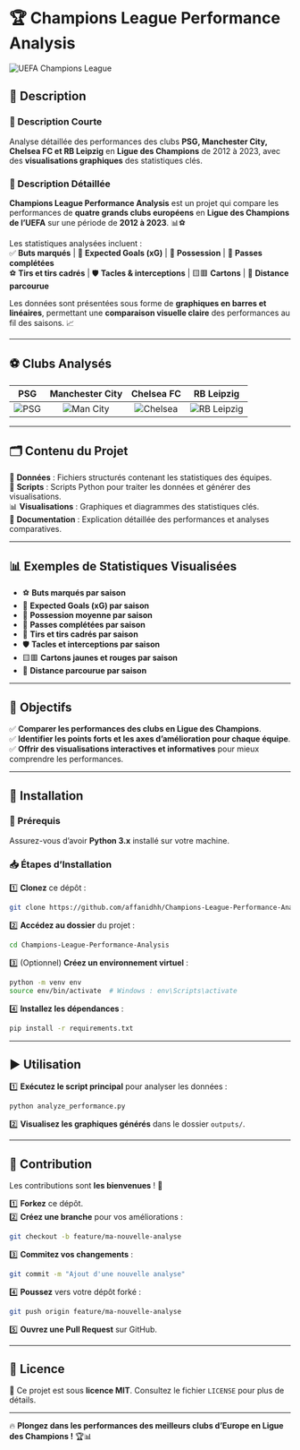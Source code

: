 # 🏆 Champions League Performance Analysis

![UEFA Champions League](https://upload.wikimedia.org/wikipedia/en/thumb/b/bf/UEFA_Champions_League_logo_2.svg/200px-UEFA_Champions_League_logo_2.svg.png)

## 📄 Description

### 🔹 Description Courte  
Analyse détaillée des performances des clubs **PSG, Manchester City, Chelsea FC et RB Leipzig** en **Ligue des Champions** de 2012 à 2023, avec des **visualisations graphiques** des statistiques clés.  

### 🔹 Description Détaillée  
**Champions League Performance Analysis** est un projet qui compare les performances de **quatre grands clubs européens** en **Ligue des Champions de l’UEFA** sur une période de **2012 à 2023**. 📊⚽  

Les statistiques analysées incluent :  
✅ **Buts marqués** | 🎯 **Expected Goals (xG)** | 🔄 **Possession** | 🎯 **Passes complétées**  
⚽ **Tirs et tirs cadrés** | 🛡️ **Tacles & interceptions** | 🟨🟥 **Cartons** | 🏃 **Distance parcourue**  

Les données sont présentées sous forme de **graphiques en barres et linéaires**, permettant une **comparaison visuelle claire** des performances au fil des saisons. 📈  

---

## ⚽ Clubs Analysés

| PSG | Manchester City | Chelsea FC | RB Leipzig |
|:-:|:-:|:-:|:-:|
| ![PSG](https://iconduck.com/icons/166269) | ![Man City](https://iconduck.com/icons/166244) | ![Chelsea](https://iconduck.com/icons/166204) | ![RB Leipzig](https://iconduck.com/icons/166259) |

---

## 🗂️ Contenu du Projet

📂 **Données** : Fichiers structurés contenant les statistiques des équipes.  
📜 **Scripts** : Scripts Python pour traiter les données et générer des visualisations.  
📊 **Visualisations** : Graphiques et diagrammes des statistiques clés.  
📝 **Documentation** : Explication détaillée des performances et analyses comparatives.  

---

## 📊 Exemples de Statistiques Visualisées

- ⚽ **Buts marqués par saison**  
- 🎯 **Expected Goals (xG) par saison**  
- 🔄 **Possession moyenne par saison**  
- 🎯 **Passes complétées par saison**  
- 🥅 **Tirs et tirs cadrés par saison**  
- 🛡️ **Tacles et interceptions par saison**  
- 🟨🟥 **Cartons jaunes et rouges par saison**  
- 🏃 **Distance parcourue par saison**  

---

## 🎯 Objectifs

✅ **Comparer les performances des clubs en Ligue des Champions**.  
✅ **Identifier les points forts et les axes d’amélioration pour chaque équipe**.  
✅ **Offrir des visualisations interactives et informatives** pour mieux comprendre les performances.  

---

## 🚀 Installation

### 📌 Prérequis  
Assurez-vous d’avoir **Python 3.x** installé sur votre machine.

### 📥 Étapes d’Installation

1️⃣ **Clonez** ce dépôt :  
   ```sh
   git clone https://github.com/affanidhh/Champions-League-Performance-Analysis.git
   ```  
2️⃣ **Accédez au dossier** du projet :  
   ```sh
   cd Champions-League-Performance-Analysis
   ```  
3️⃣ (Optionnel) **Créez un environnement virtuel** :  
   ```sh
   python -m venv env
   source env/bin/activate  # Windows : env\Scripts\activate
   ```  
4️⃣ **Installez les dépendances** :  
   ```sh
   pip install -r requirements.txt
   ```  

---

## ▶️ Utilisation

1️⃣ **Exécutez le script principal** pour analyser les données :  
   ```sh
   python analyze_performance.py
   ```  
2️⃣ **Visualisez les graphiques générés** dans le dossier `outputs/`.  

---

## 🤝 Contribution

Les contributions sont **les bienvenues** ! 🚀  

1️⃣ **Forkez** ce dépôt.  
2️⃣ **Créez une branche** pour vos améliorations :  
   ```sh
   git checkout -b feature/ma-nouvelle-analyse
   ```  
3️⃣ **Commitez vos changements** :  
   ```sh
   git commit -m "Ajout d'une nouvelle analyse"
   ```  
4️⃣ **Poussez** vers votre dépôt forké :  
   ```sh
   git push origin feature/ma-nouvelle-analyse
   ```  
5️⃣ **Ouvrez une Pull Request** sur GitHub.  

---

## 📜 Licence

📄 Ce projet est sous **licence MIT**. Consultez le fichier `LICENSE` pour plus de détails.  

---

🔥 **Plongez dans les performances des meilleurs clubs d’Europe en Ligue des Champions !** 🏆📊  
